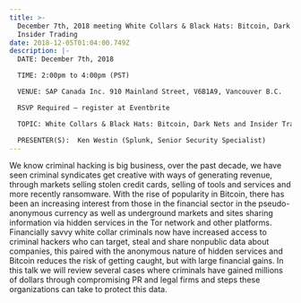 ```yaml
---
title: >-
  December 7th, 2018 meeting White Collars & Black Hats: Bitcoin, Dark Nets and
  Insider Trading
date: 2018-12-05T01:04:00.749Z
description: |-
  DATE: December 7th, 2018

  TIME: 2:00pm to 4:00pm (PST)

  VENUE: SAP Canada Inc. 910 Mainland Street, V6B1A9, Vancouver B.C.

  RSVP Required – register at Eventbrite

  TOPIC: White Collars & Black Hats: Bitcoin, Dark Nets and Insider Trading

  PRESENTER(S):  Ken Westin (Splunk, Senior Security Specialist)
---
```

We know criminal hacking is big business, over the past decade, we have seen criminal syndicates get creative with ways of generating revenue, through markets selling stolen credit cards, selling of tools and services and more recently ransomware. With the rise of popularity in Bitcoin, there has been an increasing interest from those in the financial sector in the pseudo-anonymous currency as well as underground markets and sites sharing information via hidden services in the Tor network and other platforms. Financially savvy white collar criminals now have increased access to criminal hackers who can target, steal and share nonpublic data about companies, this paired with the anonymous nature of hidden services and Bitcoin reduces the risk of getting caught, but with large financial gains. In this talk we will review several cases where criminals have gained millions of dollars through compromising PR and legal firms and steps these organizations can take to protect this data.
